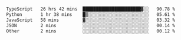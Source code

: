 <!--START_SECTION:waka-->

```txt
TypeScript   26 hrs 42 mins  ██████████████████████▓░░   90.78 %
Python       1 hr 38 mins    █▒░░░░░░░░░░░░░░░░░░░░░░░   05.61 %
JavaScript   58 mins         ▓░░░░░░░░░░░░░░░░░░░░░░░░   03.32 %
JSON         2 mins          ░░░░░░░░░░░░░░░░░░░░░░░░░   00.14 %
Other        2 mins          ░░░░░░░░░░░░░░░░░░░░░░░░░   00.12 %
```

<!--END_SECTION:waka-->
